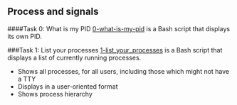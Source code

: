 ## Process and signals

####Task 0: What is my PID
[0-what-is-my-pid](0-what-is-my-pid) is a Bash script that displays its own PID.

###Task 1: List your processes
[1-list_your_processes](1-list_your_processes) is a Bash script that displays a list of currently running processes.
- Shows all processes, for all users, including those which might not have a TTY
- Displays in a user-oriented format
- Shows process hierarchy
